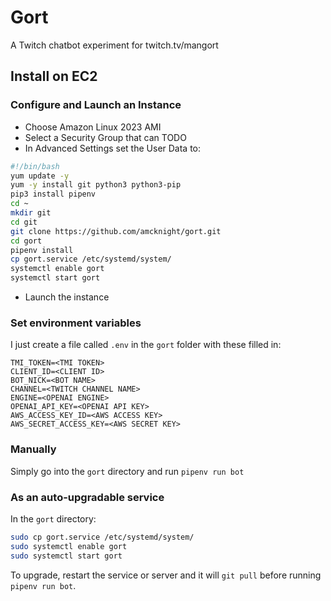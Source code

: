 # Gort

A Twitch chatbot experiment for twitch.tv/mangort

## Install on EC2

### Configure and Launch an Instance

- Choose Amazon Linux 2023 AMI
- Select a Security Group that can TODO
- In Advanced Settings set the User Data to:
```bash
#!/bin/bash
yum update -y
yum -y install git python3 python3-pip
pip3 install pipenv
cd ~
mkdir git
cd git
git clone https://github.com/amcknight/gort.git
cd gort
pipenv install
cp gort.service /etc/systemd/system/
systemctl enable gort
systemctl start gort
```

- Launch the instance

### Set environment variables

I just create a file called `.env` in the `gort` folder with these filled in:

```env
TMI_TOKEN=<TMI TOKEN>
CLIENT_ID=<CLIENT ID>
BOT_NICK=<BOT NAME>
CHANNEL=<TWITCH CHANNEL NAME>
ENGINE=<OPENAI ENGINE>
OPENAI_API_KEY=<OPENAI API KEY>
AWS_ACCESS_KEY_ID=<AWS ACCESS KEY>
AWS_SECRET_ACCESS_KEY=<AWS SECRET KEY>
```

### Manually

Simply go into the `gort` directory and run `pipenv run bot`

### As an auto-upgradable service

In the `gort` directory:

```bash
sudo cp gort.service /etc/systemd/system/
sudo systemctl enable gort
sudo systemctl start gort
```

To upgrade, restart the service or server and it will `git pull` before running `pipenv run bot`.
